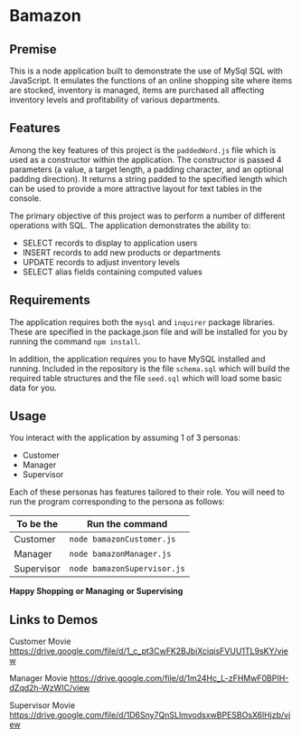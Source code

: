 # Bamazon

## Premise
This is a node application built to demonstrate the use of MySql SQL with JavaScript.  It emulates the functions of an online shopping site where items are stocked, inventory is managed, items are purchased all affecting inventory levels and profitability of various departments.  


## Features
Among the key features of this project is the `paddedWord.js` file which is used as a constructor within the application.  The constructor is passed 4 parameters (a value, a target length, a padding character, and an optional padding direction).  It returns a string padded to the specified length which can be used to provide a more attractive layout for text tables in the console.  

The primary objective of this project was to perform a number of different operations with SQL.  The application demonstrates the ability to:

* SELECT records to display to application users
* INSERT records to add new products or departments
* UPDATE records to adjust inventory levels
* SELECT alias fields containing computed values


## Requirements
The application requires both the `mysql` and `inquirer` package libraries.  These are specified in the package.json file and will be installed for you by running the command `npm install`.

In addition, the application requires you to have MySQL installed and running.  Included in the repository is the file `schema.sql` which will build the required table structures and the file `seed.sql` which will load some basic data for you.  


## Usage
You interact with the application by assuming 1 of 3 personas:
* Customer
* Manager
* Supervisor

Each of these personas has features tailored to their role.  You will need to run the program corresponding to the persona as follows:

To be the | Run the command
--------- | --------------
Customer | `node bamazonCustomer.js` 
Manager | `node bamazonManager.js` 
Supervisor | `node bamazonSupervisor.js` 


**Happy Shopping** 
**or Managing** 
**or Supervising**


## Links to Demos

Customer Movie
https://drive.google.com/file/d/1_c_pt3CwFK2BJbiXciqisFVUU1TL9sKY/view

Manager Movie
https://drive.google.com/file/d/1m24Hc_L-zFHMwF0BPIH-dZqd2h-WzWIC/view

Supervisor Movie
https://drive.google.com/file/d/1D6Sny7QnSLImvodsxwBPESBOsX6lHjzb/view



